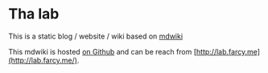 Tha lab
======

This is a static blog / website / wiki based on [mdwiki](http://dynalon.github.io/mdwiki/)

This mdwiki is hosted [on Github](http://vfarcy.github.io/mdwiki/) and can be reach from [http://lab.farcy.me](http://lab.farcy.me/).

